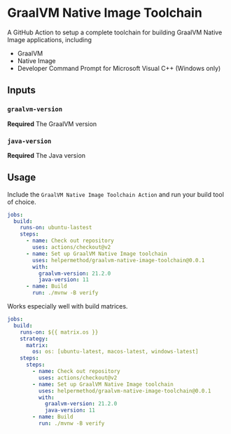 # GraalVM Native Image Toolchain

A GitHub Action to setup a complete toolchain for building GraalVM Native Image applications, including

* GraalVM
* Native Image
* Developer Command Prompt for Microsoft Visual C++ (Windows only)

## Inputs

### `graalvm-version`

**Required** The GraalVM version

### `java-version`

**Required** The Java version

## Usage

Include the `GraalVM Native Image Toolchain Action` and run your build tool of choice.

```yml
jobs:
  build:
    runs-on: ubuntu-lastest
    steps:
      - name: Check out repository
        uses: actions/checkout@v2
      - name: Set up GraalVM Native Image toolchain
        uses: helpermethod/graalvm-native-image-toolchain@0.0.1
        with:
          graalvm-version: 21.2.0
          java-version: 11
      - name: Build
        run: ./mvnw -B verify 
```

Works especially well with build matrices.

```yml
jobs:
  build:
    runs-on: ${{ matrix.os }}
    strategy:
      matrix:
        os: os: [ubuntu-latest, macos-latest, windows-latest]
    steps:
      steps:
        - name: Check out repository
          uses: actions/checkout@v2
        - name: Set up GraalVM Native Image toolchain
          uses: helpermethod/graalvm-native-image-toolchain@0.0.1
          with:
            graalvm-version: 21.2.0
            java-version: 11
        - name: Build
          run: ./mvnw -B verify
```

